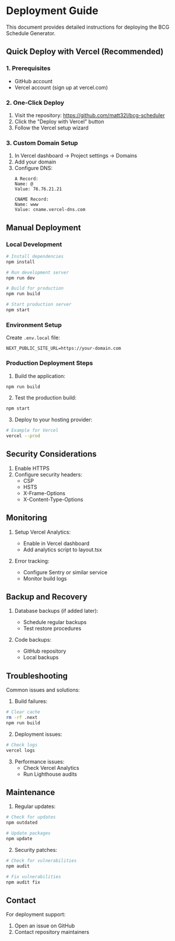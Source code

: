 # Deployment Guide

This document provides detailed instructions for deploying the BCG Schedule Generator.

## Quick Deploy with Vercel (Recommended)

### 1. Prerequisites
- GitHub account
- Vercel account (sign up at vercel.com)

### 2. One-Click Deploy
1. Visit the repository: https://github.com/matt32l/bcg-scheduler
2. Click the "Deploy with Vercel" button
3. Follow the Vercel setup wizard

### 3. Custom Domain Setup
1. In Vercel dashboard → Project settings → Domains
2. Add your domain
3. Configure DNS:
   ```
   A Record:
   Name: @
   Value: 76.76.21.21

   CNAME Record:
   Name: www
   Value: cname.vercel-dns.com
   ```

## Manual Deployment

### Local Development
```bash
# Install dependencies
npm install

# Run development server
npm run dev

# Build for production
npm run build

# Start production server
npm start
```

### Environment Setup
Create `.env.local` file:
```
NEXT_PUBLIC_SITE_URL=https://your-domain.com
```

### Production Deployment Steps

1. Build the application:
```bash
npm run build
```

2. Test the production build:
```bash
npm start
```

3. Deploy to your hosting provider:
```bash
# Example for Vercel
vercel --prod
```

## Security Considerations

1. Enable HTTPS
2. Configure security headers:
   - CSP
   - HSTS
   - X-Frame-Options
   - X-Content-Type-Options

## Monitoring

1. Setup Vercel Analytics:
   - Enable in Vercel dashboard
   - Add analytics script to layout.tsx

2. Error tracking:
   - Configure Sentry or similar service
   - Monitor build logs

## Backup and Recovery

1. Database backups (if added later):
   - Schedule regular backups
   - Test restore procedures

2. Code backups:
   - GitHub repository
   - Local backups

## Troubleshooting

Common issues and solutions:

1. Build failures:
```bash
# Clear cache
rm -rf .next
npm run build
```

2. Deployment issues:
```bash
# Check logs
vercel logs
```

3. Performance issues:
   - Check Vercel Analytics
   - Run Lighthouse audits

## Maintenance

1. Regular updates:
```bash
# Check for updates
npm outdated

# Update packages
npm update
```

2. Security patches:
```bash
# Check for vulnerabilities
npm audit

# Fix vulnerabilities
npm audit fix
```

## Contact

For deployment support:
1. Open an issue on GitHub
2. Contact repository maintainers